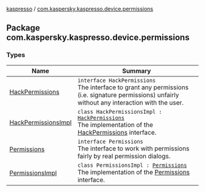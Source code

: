 [kaspresso](../index.md) / [com.kaspersky.kaspresso.device.permissions](./index.md)

## Package com.kaspersky.kaspresso.device.permissions

### Types

| Name | Summary |
|---|---|
| [HackPermissions](-hack-permissions/index.md) | `interface HackPermissions`<br>The interface to grant any permissions (i.e. signature permissions) unfairly without any interaction with the user. |
| [HackPermissionsImpl](-hack-permissions-impl/index.md) | `class HackPermissionsImpl : `[`HackPermissions`](-hack-permissions/index.md)<br>The implementation of the [HackPermissions](-hack-permissions/index.md) interface. |
| [Permissions](-permissions/index.md) | `interface Permissions`<br>The interface to work with permissions fairly by real permission dialogs. |
| [PermissionsImpl](-permissions-impl/index.md) | `class PermissionsImpl : `[`Permissions`](-permissions/index.md)<br>The implementation of the [Permissions](-permissions/index.md) interface. |
